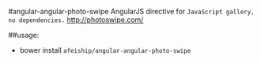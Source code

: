 #angular-angular-photo-swipe
AngularJS directive for `JavaScript gallery, no dependencies.` http://photoswipe.com/

##usage:
+ bower install `afeiship/angular-angular-photo-swipe`
